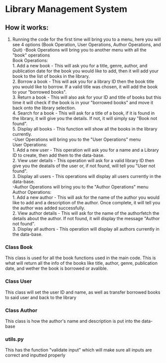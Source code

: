 # Library Management System 
## How it works:
1. Running the code for the first time will bring you to a menu, here you will see 4 options (Book Operation, User Operations, Author Operations, and Quit)
   -Book Operations will bring you to another menu with all the "book" operations  
    Book Operations:  
        1. Add a new book - This will ask you for a title, genre, author, and publication date for the book you would like to add, then it will add your book to the list of books in the library.  
        2. Borrow a book - This will ask you for a library ID then the book title you would like to borrow. If a valid title was chosen, it will add the book to your "borrowed books".  
        3. Return a book - This will also ask for your ID and title of books but this time it will check if the book is in your "borrowed books" and move it back onto the library selection.  
        4. Search for a book - This will ask for a title of a book, if it is found in the library, it will give you the details. If not, it will simply say "Book not found".  
        5. Display all books - This function will show all the books in the library currently.  
   -User Operations will bring you to the "User Operations" menu  
    User Operations:  
        1. Add a new user - This operation will ask you for a name and a Library ID to create, then add them to the data-base.  
        2. View user details - This operation will ask for a valid library ID then give you the deatails of the user or, if not found, will tell you "User not found".  
        3. Display all users - This operations will display all users currently in the data-base.  
   -Author Operations will bring you to the "Author Operations" menu  
   Author Operations:  
        1. Add a new author - This will ask for the name of the author you would like to add and a description of the author. Once complete, it will tell you the author was added successfully.  
        2. View author details - This will ask for the name of the authorfetch the details about the author. If not found, it will display the message "Author not found".  
        3. Display all authors - This operation will display all authors currently in the data-base.
   
### Class Book  
This class is used for all the book functions used in the main code. This is what will return all the info of the books like title, author, genre, publication date, and wether the book is borrowed or avalible.  
### Class User  
This class will set the user ID and name, as well as transfer borrowed books to said user and back to the library
### Class Author  
This class is how the author's name and description is put into the data-base
### utils.py  
This has the function "validate input" which will make sure all inputs are correct and inputted properly  

